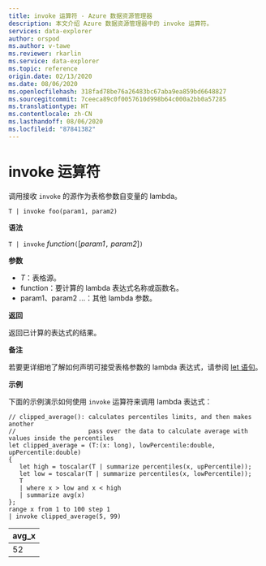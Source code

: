```yaml
---
title: invoke 运算符 - Azure 数据资源管理器
description: 本文介绍 Azure 数据资源管理器中的 invoke 运算符。
services: data-explorer
author: orspod
ms.author: v-tawe
ms.reviewer: rkarlin
ms.service: data-explorer
ms.topic: reference
origin.date: 02/13/2020
ms.date: 08/06/2020
ms.openlocfilehash: 318fad78be76a26483bc67aba9ea859bd6648827
ms.sourcegitcommit: 7ceeca89c0f0057610d998b64c000a2bb0a57285
ms.translationtype: HT
ms.contentlocale: zh-CN
ms.lasthandoff: 08/06/2020
ms.locfileid: "87841382"
---
```

# <a name="invoke-operator"></a>invoke 运算符

调用接收 `invoke` 的源作为表格参数自变量的 lambda。

```kusto
T | invoke foo(param1, param2)
```

**语法**

`T | invoke` *function*`(`[*param1*`,` *param2*]`)`

**参数**

* *T*：表格源。
* function：要计算的 lambda 表达式名称或函数名。
* param1、param2 ...：其他 lambda 参数。

**返回**

返回已计算的表达式的结果。

**备注**

若要更详细地了解如何声明可接受表格参数的 lambda 表达式，请参阅 [let 语句](./letstatement.md)。

**示例**

下面的示例演示如何使用 `invoke` 运算符来调用 lambda 表达式：

<!-- csl: https://help.kusto.chinacloudapi.cn:443/KustoMonitoringPersistentDatabase -->
```kusto
// clipped_average(): calculates percentiles limits, and then makes another 
//                    pass over the data to calculate average with values inside the percentiles
let clipped_average = (T:(x: long), lowPercentile:double, upPercentile:double)
{
   let high = toscalar(T | summarize percentiles(x, upPercentile));
   let low = toscalar(T | summarize percentiles(x, lowPercentile));
   T 
   | where x > low and x < high
   | summarize avg(x) 
};
range x from 1 to 100 step 1
| invoke clipped_average(5, 99)
```

|avg_x|
|---|
|52|
